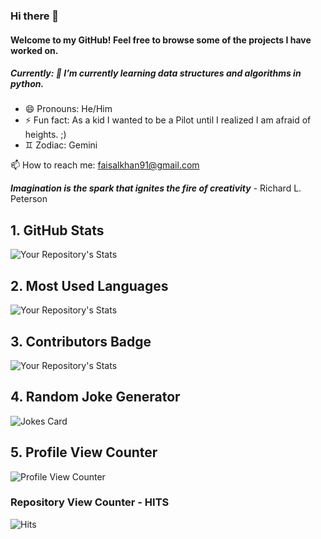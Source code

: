 ### Hi there 👋

#### Welcome to my GitHub! Feel free to browse some of the projects I have worked on.

##### Currently: 🌱 I’m currently learning data structures and algorithms in python.

- 😄 Pronouns: He/Him
- ⚡ Fun fact: As a kid I wanted to be a Pilot until I realized I am afraid of heights. ;)
- ♊️ Zodiac: Gemini

📫 How to reach me: faisalkhan91@gmail.com

**_Imagination is the spark that ignites the fire of creativity_** - Richard L. Peterson

<!--
**faisalkhan91/faisalkhan91** is a ✨ _special_ ✨ repository because its `README.md` (this file) appears on your GitHub profile.

Here are some ideas to get you started:

- 🔭 I’m currently working on ...
- 🌱 I’m currently learning ...
- 👯 I’m looking to collaborate on ...
- 🤔 I’m looking for help with ...
- 💬 Ask me about ...
- 📫 How to reach me: ...
- 😄 Pronouns: ...
- ⚡ Fun fact: ...
-->

## 1. GitHub Stats
![Your Repository's Stats](https://github-readme-stats.vercel.app/api?username=faisalkhan91&show_icons=true)
## 2. Most Used Languages
![Your Repository's Stats](https://github-readme-stats.vercel.app/api/top-langs/?username=faisalkhan91&theme=blue-green)
## 3. Contributors Badge
![Your Repository's Stats](https://contrib.rocks/image?repo=faisalkhan91/Programming-Fundamentals)
## 4. Random Joke Generator
![Jokes Card](https://readme-jokes.vercel.app/api)
## 5. Profile View Counter
![Profile View Counter](https://komarev.com/ghpvc/?username=faisalkhan91)
### Repository View Counter - HITS
![Hits](https://hitcounter.pythonanywhere.com/count/tag.svg?url=https://github.com/faisalkhan91/Python)
